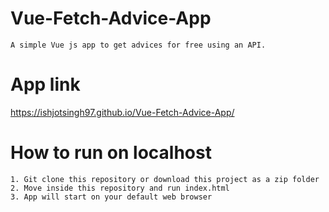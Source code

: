 # Vue-Fetch-Advice-App

```
A simple Vue js app to get advices for free using an API.
```

# App link
https://ishjotsingh97.github.io/Vue-Fetch-Advice-App/

# How to run on localhost
```
1. Git clone this repository or download this project as a zip folder
2. Move inside this repository and run index.html
3. App will start on your default web browser
```